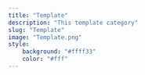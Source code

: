 ```yaml
---
title: "Template"
description: "This template category"
slug: "Template"
image: "Template.png"
style:
    background: "#ffff33"
    color: "#fff"
---
```

